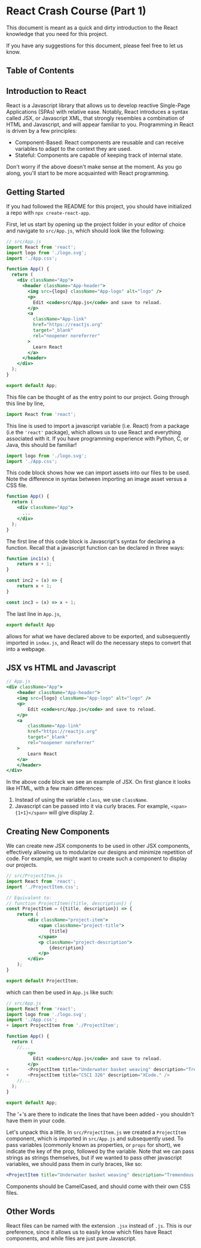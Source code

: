 # React Crash Course (Part 1)

This document is meant as a quick and dirty introduction to the React knowledge that you need for this project.

If you have any suggestions for this document, please feel free to let us know.

## Table of Contents


## Introduction to React

React is a Javascript library that allows us to develop reactive Single-Page Applications (SPAs) with relative ease. Notably, React introduces a syntax called JSX, or Javascript XML, that strongly resembles a combination of HTML and Javascript, and will appear familiar to you. Programming in React is driven by a few principles:

* Component-Based: React components are reusable and can receive variables to adapt to the context they are used.
* Stateful: Components are capable of keeping track of internal state.  

Don't worry if the above doesn't make sense at the moment. As you go along, you'll start to be more acquainted with React programming. 

## Getting Started

If you had followed the README for this project, you should have initialized a repo with `npx create-react-app`. 

First, let us start by opening up the project folder in your editor of choice and navigate to `src/App.js`, which should look like the following: 

```jsx
// src/App.js
import React from 'react';
import logo from './logo.svg';
import './App.css';

function App() {
  return (
    <div className="App">
      <header className="App-header">
        <img src={logo} className="App-logo" alt="logo" />
        <p>
          Edit <code>src/App.js</code> and save to reload.
        </p>
        <a
          className="App-link"
          href="https://reactjs.org"
          target="_blank"
          rel="noopener noreferrer"
        >
          Learn React
        </a>
      </header>
    </div>
  );
}

export default App;
```

This file can be thought of as the entry point to our project. Going through this line by line,

```jsx
import React from 'react';
```

This line is used to import a javascript variable (i.e. React) from a package (i.e the `'react'` package), which allows us to use React and everything associated with it. If you have programming experience with Python, C, or Java, this should be familiar!

```jsx
import logo from './logo.svg';
import './App.css';
```

This code block shows how we can import assets into our files to be used. Note the difference in syntax between importing an image asset versus a CSS file.

```jsx
function App() {
  return (
    <div className="App">
      ...
    </div>
  );
}
```

The first line of this code block is Javascript's syntax for declaring a function. Recall that a javascript function can be declared in three ways: 

```javascript
function inc1(x) {
    return x + 1;
}

const inc2 = (x) => {
    return x + 1;
}

const inc3 = (x) => x + 1;
```

The last line in `App.js`,
```jsx
export default App
```
allows for what we have declared above to be exported, and subsequently imported in `index.js`, and React will do the necessary steps to convert that into a webpage.

## JSX vs HTML and Javascript

```jsx
// App.js
<div className="App">
    <header className="App-header">
    <img src={logo} className="App-logo" alt="logo" />
    <p>
        Edit <code>src/App.js</code> and save to reload.
    </p>
    <a
        className="App-link"
        href="https://reactjs.org"
        target="_blank"
        rel="noopener noreferrer"
    >
        Learn React
    </a>
    </header>
</div>
```

In the above code block we see an example of JSX. On first glance it looks like HTML, with a few main differences:

1. Instead of using the variable `class`, we use `className`.
1. Javascript can be passed into it via curly braces. For example, `<span>{1+1}</span>` will give display 2.

## Creating New Components

We can create new JSX components to be used in other JSX components, effectively allowing us to modularize our designs and minimize repetition of code. For example, we might want to create such a component to display our projects.

```jsx
// src/ProjectItem.js
import React from 'react';
import './ProjectItem.css';

// Equivalent to:
// function ProjectItem({title, description}) {
const ProjectItem = ({title, description}) => { 
    return (
        <div className="project-item">
            <span className="project-title">
                {title}
            </span>
            <p className="project-description">
                {description}
            </p>
        </div>
    );
}

export default ProjectItem;
```

which can then be used in `App.js` like such:

```jsx
// src/App.js
import React from 'react';
import logo from './logo.svg';
import './App.css';
+ import ProjectItem from './ProjectItem';

function App() {
  return (
    //...
        <p>
          Edit <code>src/App.js</code> and save to reload.
        </p>
+       <ProjectItem title="Underwater basket weaving" description="Tremendous baskets." />
+       <ProjectItem title="CSCI 326" description="XCode." />
    //...
  );
}

export default App;
```

The '+'s are there to indicate the lines that have been added - you shouldn't have them in your code.

Let's unpack this a little. In `src/ProjectItem.js` we created a `ProjectItem` component, which is imported in `src/App.js` and subsequently used. To pass variables (commonly known as properties, or `props` for short), we indicate the key of the prop, followed by the variable. Note that we can pass strings as strings themselves, but if we wanted to pass other javascript variables, we should pass them in curly braces, like so:

```jsx
<ProjectItem title="Underwater basket weaving" description="Tremendous baskets." number={1}/>
```

Components should be CamelCased, and should come with their own CSS files.

## Other Words

React files can be named with the extension `.jsx` instead of `.js`. This is our preference, since it allows us to easily know which files have React components, and while files are just pure Javascript.